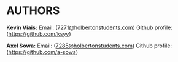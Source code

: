 # AUTHORS

**Kevin Viais:**
Email: (7271@holbertonstudents.com)
Github profile: (https://github.com/ksyv)

**Axel Sowa:**
Email: (7285@holbertonstudents.com)
Github profile: (https://github.com/a-sowa)